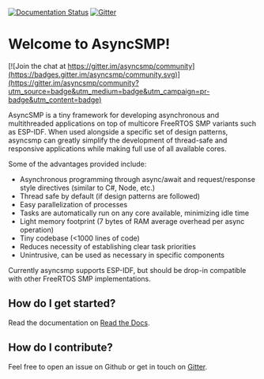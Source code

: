 [![Documentation Status](https://readthedocs.org/projects/asyncsmp/badge/?version=latest)](https://asyncsmp.readthedocs.io/en/latest/?badge=latest)
[![Gitter](https://badges.gitter.im/asyncsmp/community.svg)](https://gitter.im/asyncsmp/community?utm_source=badge&utm_medium=badge&utm_campaign=pr-badge)
# Welcome to AsyncSMP!

[![Join the chat at https://gitter.im/asyncsmp/community](https://badges.gitter.im/asyncsmp/community.svg)](https://gitter.im/asyncsmp/community?utm_source=badge&utm_medium=badge&utm_campaign=pr-badge&utm_content=badge)

AsyncSMP is a tiny framework for developing asynchronous and multithreaded applications on top of multicore FreeRTOS SMP variants such as ESP-IDF. When used alongside a specific set of design patterns, asyncsmp can greatly simplify the development of thread-safe and responsive applications while making full use of all available cores.

Some of the advantages provided include:

- Asynchronous programming through async/await and request/response style directives (similar to C#, Node, etc.)
- Thread safe by default (if design patterns are followed)
- Easy parallelization of processes
- Tasks are automatically run on any core available, minimizing idle time
- Light memory footprint (7 bytes of RAM average overhead per async operation)
- Tiny codebase (<1000 lines of code)
- Reduces necessity of establishing clear task priorities
- Unintrusive, can be used as necessary in specific components

Currently asyncsmp supports ESP-IDF, but should be drop-in compatible with other FreeRTOS SMP implementations.

## How do I get started?

Read the documentation on [Read the Docs](https://asyncsmp.readthedocs.io/en/latest/).

## How do I contribute?

Feel free to open an issue on Github or get in touch on [Gitter](https://gitter.im/asyncsmp/community).
